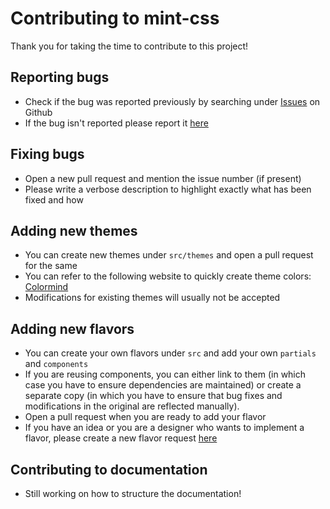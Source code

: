 # Contributing to mint-css
Thank you for taking the time to contribute to this project!

## Reporting bugs
* Check if the bug was reported previously by searching under [Issues](https://github.com/Saunved/mint-css/issues) on Github
* If the bug isn't reported please report it [here](https://github.com/Saunved/mint-css/issues/new/choose)

## Fixing bugs
* Open a new pull request and mention the issue number (if present)
* Please write a verbose description to highlight exactly what has been fixed and how

## Adding new themes
* You can create new themes under ```src/themes``` and open a pull request for the same
* You can refer to the following website to quickly create theme colors: [Colormind](http://colormind.io/template/material-dashboard/)
* Modifications for existing themes will usually not be accepted

## Adding new flavors
* You can create your own flavors under ```src``` and add your own ```partials``` and ```components```
* If you are reusing components, you can either link to them (in which case you have to ensure dependencies are maintained) or create a separate copy (in which you have to ensure that bug fixes and modifications in the original are reflected manually).
* Open a pull request when you are ready to add your flavor
* If you have an idea or you are a designer who wants to implement a flavor, please create a new flavor request [here](https://github.com/Saunved/mint-css/issues/new/choose)

## Contributing to documentation
* Still working on how to structure the documentation!
